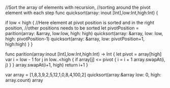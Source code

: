 //Sort the array of elements with recursion,
//sorting around the pivot element with each step
func quicksort(array: inout [Int],low:Int,high:Int) {

if low < high {
//Here element at pivot position is sorted and in the right position,
//other positions needs to be sorted
let pivotPosition = parition(array: &array, low:low, high: high)
quicksort(array: &array, low: low, high: pivotPosition-1)
quicksort(array: &array, low: pivotPosition+1, high:high)
}
}

func parition(array:inout [Int],low:Int,high:Int) -> Int {
let pivot = array[high]
var i = low - 1
for j in low..<high {
if array[j] <= pivot {
i = i + 1
array.swapAt(i, j)
}
}
array.swapAt(i+1, high)
return i+1
}

var array = [1,8,3,9,2,5,12,1,0,8,4,100,2]
quicksort(array:&array  low: 0, high: array.count)
array

